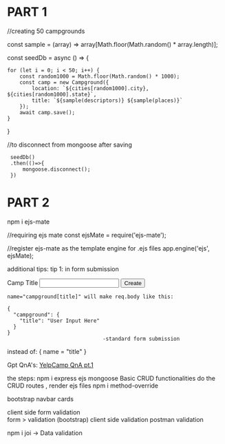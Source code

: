 # PART 1
//creating 50 campgrounds

const sample = (array) => array[Math.floor(Math.random() * array.length)];

const seedDb = async () => {
    
    for (let i = 0; i < 50; i++) {
        const random1000 = Math.floor(Math.random() * 1000);
        const camp = new Campground({
            location: `${cities[random1000].city}, ${cities[random1000].state}`,
            title: `${sample(descriptors)} ${sample(places)}`
        });
        await camp.save();
    }
}


//to disconnect from mongoose after saving

     seedDb()
     .then(()=>{
         mongoose.disconnect();
     })

# PART 2
  npm i ejs-mate

  //requiring ejs mate
  const ejsMate = require('ejs-mate'); 
  
  //register ejs-mate as the template engine for .ejs files
  app.engine('ejs', ejsMate);







additional tips:
tip 1:
     in form submission
        <form action="/campgrounds" method="POST">
            <label for="title">Camp Title</label>
            <input type="text" id="title" name="campground[title]">
            <button>Create</button>
        </form>
    
    name="campground[title]" will make req.body like this:
    
    {
      "campground": {
        "title": "User Input Here"
      }
    }
                                   -standard form submission


   instead of:
   {
       name = "title"
   }

Gpt QnA's:
[YelpCamp QnA pt.1](https://chatgpt.com/share/67aee059-5148-800a-bc5b-9fa4344e929a)


the steps:
npm i express ejs mongoose
Basic CRUD functionalities
   do the CRUD routes , render ejs files
npm i method-override

bootstrap
  navbar
  cards

client side form validation  
  form > validation  (bootstrap)
  client side validation
  postman validation
  
  npm i joi -> Data validation

  
